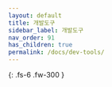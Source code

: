```yaml
---
layout: default
title: 개발도구
sidebar_label: 개발도구
nav_order: 91
has_children: true
permalink: /docs/dev-tools/
---
```


{: .fs-6 .fw-300 }
